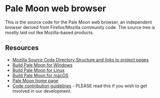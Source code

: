 # Pale Moon web browser

This is the source code for the Pale Moon web browser, an independent
browser derived from Firefox/Mozilla community code. The source tree is
mostly laid out like Mozilla-based products.

## Resources

 * [Mozilla Source Code Directory Structure and links to project pages](https://developer.mozilla.org/en/Mozilla_Source_Code_Directory_Structure)
 * [Build Pale Moon for Windows](https://forum.palemoon.org/viewtopic.php?f=19&t=13556)
 * [Build Pale Moon for Linux](https://developer.palemoon.org/Developer_Guide:Build_Instructions/Pale_Moon/Linux)
 * [Build Pale Moon for macOS](https://developer.palemoon.org/Developer_Guide:Build_Instructions/Pale_Moon/macOS)
 * [Pale Moon home page](http://www.palemoon.org/)
 * [Code contribution guidelines](https://github.com/MoonchildProductions/Pale-Moon/wiki/Code-contribution-guidelines) - PLEASE read this if you wish to get involved in our development.
